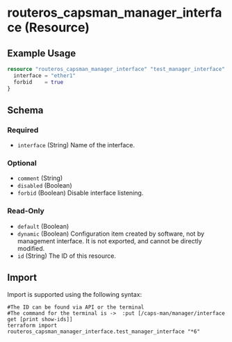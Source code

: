 # routeros_capsman_manager_interface (Resource)


## Example Usage
```terraform
resource "routeros_capsman_manager_interface" "test_manager_interface" {
  interface = "ether1"
  forbid    = true
}
```

<!-- schema generated by tfplugindocs -->
## Schema

### Required

- `interface` (String) Name of the interface.

### Optional

- `comment` (String)
- `disabled` (Boolean)
- `forbid` (Boolean) Disable interface listening.

### Read-Only

- `default` (Boolean)
- `dynamic` (Boolean) Configuration item created by software, not by management interface. It is not exported, and cannot be directly modified.
- `id` (String) The ID of this resource.

## Import
Import is supported using the following syntax:
```shell
#The ID can be found via API or the terminal
#The command for the terminal is ->  :put [/caps-man/manager/interface get [print show-ids]]
terraform import routeros_capsman_manager_interface.test_manager_interface "*6"
```
